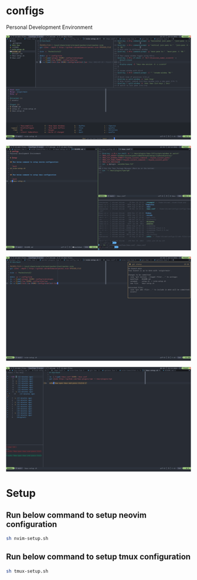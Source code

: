 # configs
Personal Development Environment

![nvim](./assets/nvim.png)

![pane](./assets/pane.png)

![git-status](./assets/git-status-popup.png)

![undo-tree](./assets/undo-tree.png)

# Setup 

## Run below command to setup neovim configuration 

```bash
sh nvim-setup.sh
```

## Run below command to setup tmux configuration

```bash
sh tmux-setup.sh
```

